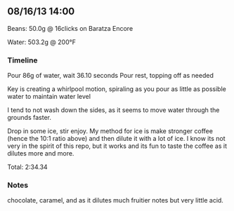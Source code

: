 ## 08/16/13 14:00 ##

Beans: 50.0g @ 16clicks on Baratza Encore

Water: 503.2g @ 200°F

### Timeline ###

Pour 86g of water, wait 36.10 seconds
Pour rest, topping off as needed

Key is creating a whirlpool motion, spiraling as you pour as little as possible
water to maintain water level

I tend to not wash down the sides, as it seems to move water through the
grounds faster.

Drop in some ice, stir enjoy. My method for ice is make stronger coffee (hence
the 10:1 ratio above) and then dilute it with a lot of ice. I know its not very
in the spirit of this repo, but it works and its fun to taste the coffee as it
dilutes more and more.

Total: 2:34.34

### Notes ###

chocolate, caramel, and as it dilutes much fruitier notes but very little acid.
